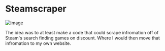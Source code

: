 # Steamscraper

![image](https://github.com/Wilisimple4u/SteamScrape/assets/112163287/f8c4ae58-a329-46c0-9854-b2b36f7b68f8)

The idea was to at least make a code that could scrape infromation off of Steam's search finding games on discount. 
Where I would then move that infromation to my own website.

